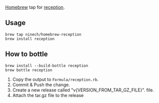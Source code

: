 [Homebrew](https://brew.sh) tap for [reception](https://github.com/ninech/reception).

## Usage

    brew tap ninech/homebrew-reception
    brew install reception

## How to bottle

    brew install --build-bottle reception
    brew bottle reception

1. Copy the output to `Formula/reception.rb`.
2. Commit & Push the change.
3. Create a new release called "v{VERSION_FROM_TAR_GZ_FILE}".
   file.
4. Attach the tar.gz file to the release
